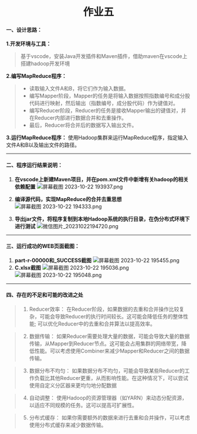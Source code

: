 # <center>作业五


#### 一、设计思路：
**1.开发环境与工具：** 
 >基于vscode，安装Java开发插件和Maven插件，借助maven在vscode上搭建hadoop开发环境 
     

**2.编写MapReduce程序：** 
>- 读取输入文件A和B，将它们作为输入数据。    
>- 编写Mapper阶段，Mapper的任务是将输入数据按照指数编号和成分股代码进行映射，然后输出（指数编号，成分股代码）作为键值对。
>- 编写Reducer阶段，Reducer的任务是接收Mapper输出的键值对，并在Reducer内部进行数据合并和去重操作。
>- 最后，Reducer将合并后的数据写入输出文件。

**3.运行MapReduce程序：** 
使用Hadoop集群来运行MapReduce程序，指定输入文件A和B以及输出文件的路径。

---

#### 二、程序运行结果说明：
1. **在vscode上新建Maven项目，并在pom.xml文件中新增有关hadoop的相关依赖配置**
   ![屏幕截图 2023-10-22 193937.png](https://s2.loli.net/2023/10/22/1nihv8ABIG2T4WX.png)    

2. **编译源代码，实现MapReduce的合并去重思想**
   ![屏幕截图 2023-10-22 194333.png](https://s2.loli.net/2023/10/22/JyqECTSDImZvzfQ.png)

3. **导出jar文件，将程序复制到本地Hadoop系统的执行目录，在伪分布式环境下进行测试**
   ![微信图片_20231022194720.png](https://s2.loli.net/2023/10/22/axhzJlGmVBOyrtw.png)    

---

#### 三、运行成功的WEB页面截图：
1. **part-r-00000和_SUCCESS截图**
   ![屏幕截图 2023-10-22 195455.png](https://s2.loli.net/2023/10/22/eTiXA3P6GBzQmH8.png)
2. **C.xlsx截图**
![屏幕截图 2023-10-22 195036.png](https://s2.loli.net/2023/10/22/z5tyqI1RmEiWgYh.png)
![屏幕截图 2023-10-22 195048.png](https://s2.loli.net/2023/10/22/QHZbYP2BVwdRaFm.png)

---

#### 四、存在的不足和可能的改进之处
>1. Reducer效率： 在Reducer阶段，如果数据的去重和合并操作比较复杂，可能会导致Reducer的执行时间较长。这可能会降低任务的整体性能; 可以优化Reducer中的去重和合并算法以提高效率。

>2. 数据传输： 如果Reducer需要处理大量的数据，可能会导致大量的数据传输，从Mapper到Reducer节点。这可能会占用集群的网络带宽，降低性能。可以考虑使用Combiner来减少Mapper和Reducer之间的数据传输。

>3. 数据分布不均匀： 如果数据分布不均匀，可能会导致某些Reducer的工作负载比其他Reducer更重，从而影响性能。在这种情况下，可以尝试使用自定义分区器来更均匀地分配数据

>4. 自动调整： 使用Hadoop的资源管理器（如YARN）来动态分配资源，以适应不同规模的任务。这可以提高可扩展性。

>5. 分布式缓存： 如果你需要额外的数据来进行去重和合并操作，可以考虑使用分布式缓存来减少数据传输。

   
   

   
